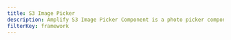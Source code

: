 ```yaml
---
title: S3 Image Picker
description: Amplify S3 Image Picker Component is a photo picker component that uses local file input to upload image files into S3 bucket
filterKey: framework
---
```


<inline-fragment framework="react" src="~/ui/storage/fragments/web/s3-image-picker.md"></inline-fragment>
<inline-fragment framework="angular" src="~/ui/storage/fragments/web/s3-image-picker.md"></inline-fragment>
<inline-fragment framework="vue" src="~/ui/storage/fragments/web/s3-image-picker.md"></inline-fragment>
<inline-fragment framework="ionic" src="~/ui/storage/fragments/web/s3-image-picker.md"></inline-fragment>
